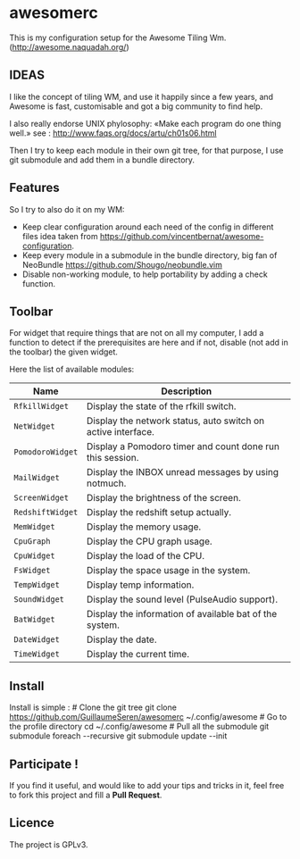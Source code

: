 awesomerc
=========
This is my configuration setup for the Awesome Tiling Wm.
(http://awesome.naquadah.org/)

## IDEAS
I like the concept of tiling WM, and use it happily since a few years,
and Awesome is fast, customisable and got a big community to find help.

I also really endorse UNIX phylosophy: «Make each program do one thing well.»
see : http://www.faqs.org/docs/artu/ch01s06.html

Then I try to keep each module in their own git tree, for that purpose,
I use git submodule and add them in a bundle directory.

## Features
So I try to also do it on my WM:
- Keep clear configuration around each need of the config in different files idea taken from https://github.com/vincentbernat/awesome-configuration.
- Keep every module in a submodule in the bundle directory, big fan of NeoBundle https://github.com/Shougo/neobundle.vim
- Disable non-working module, to help portability by adding a check function.

## Toolbar
For widget that require things that are not on all my computer,
I add a function to detect if the prerequisites are here and if not,
disable (not add in the toolbar) the given widget.

Here the list of available modules:

Name             | Description
-----------------|------------
`RfkillWidget`   | Display the state of the rfkill switch.
`NetWidget`      | Display the network status, auto switch on active interface.
`PomodoroWidget` | Display a Pomodoro timer and count done run this session.
`MailWidget`     | Display the INBOX unread messages by using notmuch.
`ScreenWidget`   | Display the brightness of the screen.
`RedshiftWidget` | Display the redshift setup actually.
`MemWidget`      | Display the memory usage.
`CpuGraph`       | Display the CPU graph usage.
`CpuWidget`      | Display the load of the CPU.
`FsWidget`       | Display the space usage in the system.
`TempWidget`     | Display temp information.
`SoundWidget`    | Display the sound level (PulseAudio support).
`BatWidget`      | Display the information of available bat of the system.
`DateWidget`     | Display the date.
`TimeWidget`     | Display the current time.

## Install
Install is simple :
    # Clone the git tree
    git clone https://github.com/GuillaumeSeren/awesomerc ~/.config/awesome
    # Go to the profile directory
    cd ~/.config/awesome
    # Pull all the submodule
    git submodule foreach --recursive git submodule update --init

## Participate !
If you find it useful, and would like to add your tips and tricks in it,
feel free to fork this project and fill a __Pull Request__.

## Licence
The project is GPLv3.
